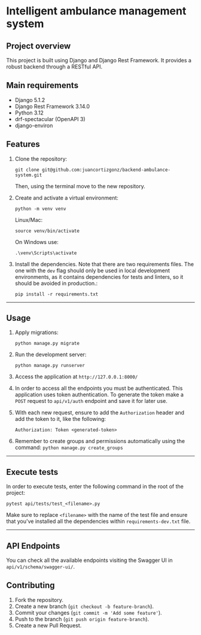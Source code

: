 # Intelligent ambulance management system

## Project overview

This project is built using Django and Django Rest Framework. It provides a robust backend through a RESTful API.

## Main requirements

- Django 5.1.2
- Django Rest Framework 3.14.0
- Python 3.12
- drf-spectacular (OpenAPI 3)
- django-environ

## Features

1. Clone the repository:

    `git clone git@github.com:juancortizgonz/backend-ambulance-system.git`

    Then, using the terminal move to the new repository.

2. Create and activate a virtual environment:

    `python -m venv venv`
    
    Linux/Mac:
    
    `source venv/bin/activate`

    On Windows use:

    `.\venv\Scripts\activate`

3. Install the dependencies. Note that there are two requirements files. The one with the `dev` flag should only be used in local development environments, as it contains dependencies for tests and linters, so it should be avoided in production.:

    `pip install -r requirements.txt`

---

## Usage

1. Apply migrations:

    `python manage.py migrate`

2. Run the development server:
    
    `python manage.py runserver`

3. Access the application at `http://127.0.0.1:8000/`

4. In order to access all the endpoints you must be authenticated. This application uses token authentication. To generate the token make a `POST` request to `api/v1/auth` endpoint and save it for later use.

5. With each new request, ensure to add the `Authorization` header and add the token to it, like the following:

    `Authorization: Token <generated-token>`

6. Remember to create groups and permissions automatically using the command:
    `python manage.py create_groups`

---

## Execute tests

In order to execute tests, enter the following command in the root of the project:

`pytest api/tests/test_<filename>.py`

Make sure to replace `<filename>` with the name of the test file and ensure that you've installed all the dependencies within `requirements-dev.txt` file.

---

## API Endpoints

You can check all the available endpoints visiting the Swagger UI in `api/v1/schema/swagger-ui/`.

## Contributing

1. Fork the repository.
2. Create a new branch (`git checkout -b feature-branch`).
3. Commit your changes (`git commit -m 'Add some feature'`).
4. Push to the branch (`git push origin feature-branch`).
5. Create a new Pull Request.